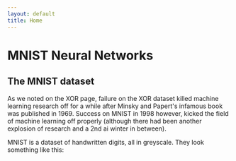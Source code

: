 ```yaml
---
layout: default
title: Home
---
```


# MNIST Neural Networks  
## The MNIST dataset 
As we noted on the XOR page, failure on the XOR dataset killed machine learning research off for a while after Minsky and Papert's infamous book was published in 1969. Success on MNIST in 1998 however, kicked the field of machine learning off properly (although there had been another explosion of research and a 2nd ai winter in between).

MNIST is a dataset of handwritten digits, all in greyscale. They look something like this:
<insert image here>


